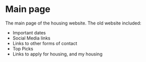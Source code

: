 # Main page

The main page of the housing website. The old website included:

- Important dates 
- Social Media links
- Links to other forms of contact
- Top Picks
- Links to apply for housing, and my housing
